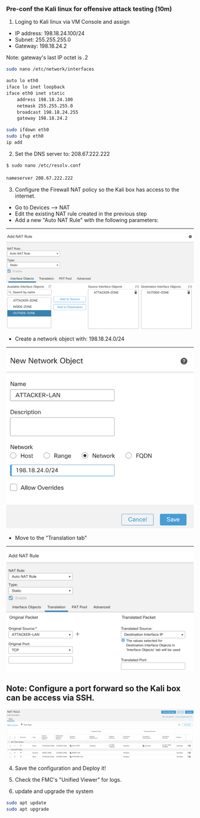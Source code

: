 ### Pre-conf the Kali linux for offensive attack testing (10m)

1. Loging to Kali linux via VM Console and assign
- IP address: 198.18.24.100/24
- Subnet: 255.255.255.0
- Gateway: 198.18.24.2

Note: gateway's last IP octet is .2

```bash
sudo nano /etc/network/interfaces
```

```bash
auto lo eth0
iface lo inet loopback
iface eth0 inet static
	address 198.18.24.100
	netmask 255.255.255.0
	broadcast 198.18.24.255
	gateway 198.18.24.2
```

```bash
sudo ifdown eth0
sudo ifup eth0
ip add
```
2. Set the DNS server to: 208.67.222.222
```bash
$ sudo nano /etc/resolv.conf

nameserver 208.67.222.222
```

3. Configure the Firewall NAT policy so the Kali box has access to the internet. 
- Go to Devices --> NAT 
- Edit the existing NAT rule created in the previous step
- Add a new "Auto NAT Rule" with the following parameters:
---
![](attachments/1.6-kali_nat1.png)
- Create a network object with: 198.18.24.0/24
---
![](attachments/1.6-kali_nat2.png)
- Move to the "Translation tab"
---
![](attachments/1.6-kali_nat3.png)

Note: Configure a port forward so the Kali box can be access via SSH. 
---
![](attachments/1.6-portforward1.png)

4. Save the configuration and Deploy it!
5. Check the FMC's "Unified Viewer" for logs.

6. update and upgrade the system
```bash
sudo apt update
sudo apt upgrade
```
